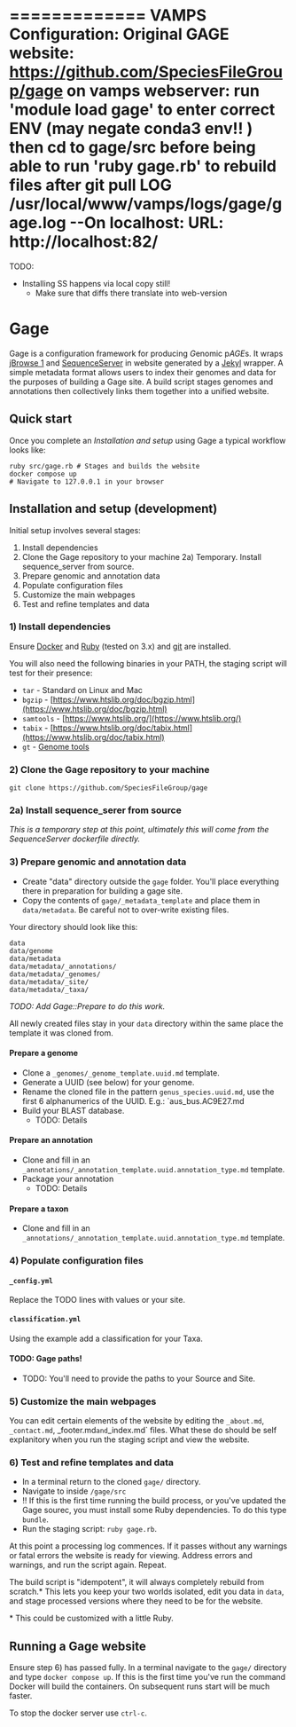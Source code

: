 =============
VAMPS Configuration:
  Original GAGE website: https://github.com/SpeciesFileGroup/gage
  on vamps webserver: 
  run 'module load gage' to enter correct ENV (may negate conda3 env!! )
  then cd to gage/src before being able to run 'ruby gage.rb' to rebuild files after git pull
  LOG  /usr/local/www/vamps/logs/gage/gage.log
  --On localhost:  URL: http://localhost:82/
============================================================================
TODO:
* Installing SS happens via local copy still! 
  * Make sure that diffs there translate into web-version

# Gage 

Gage is a configuration framework for producing *G*enomic p*AGE*s. It wraps [jBrowse 1](https://jbrowse.org/jbrowse1.html) and [SequenceServer](https://sequenceserver.com/) in website generated by a [Jekyl](https://jekyllrb.com/) wrapper. 
A simple metadata format allows users to index their genomes and data for the purposes of building a Gage site. A build script stages genomes and annotations then collectively links them together into a unified website.

## Quick start 

Once you complete an _Installation and setup_  using Gage a typical workflow looks like:

```
ruby src/gage.rb # Stages and builds the website
docker compose up
# Navigate to 127.0.0.1 in your browser
```

## Installation and setup (development)

Initial setup involves several stages:
1) Install dependencies
2) Clone the Gage repository to your machine
2a) Temporary.  Install sequence_server from source.
3) Prepare genomic and annotation data
4) Populate configuration files
5) Customize the main webpages
6) Test and refine templates and data

### 1) Install dependencies 

Ensure [Docker](https://www.docker.com/get-started/) and [Ruby](https://www.ruby-lang.org/en/documentation/installation/) (tested on 3.x) and [git]() are installed.

You will also need the following binaries in your PATH, the staging script will test for their presence:
* `tar` - Standard on Linux and Mac
* `bgzip` -  [https://www.htslib.org/doc/bgzip.html](https://www.htslib.org/doc/bgzip.html)
* `samtools` - [https://www.htslib.org/](https://www.htslib.org/)
* `tabix` - [https://www.htslib.org/doc/tabix.html](https://www.htslib.org/doc/tabix.html)
* `gt` - [Genome tools](http://genometools.org/pub/) 

### 2) Clone the Gage repository to your machine

`git clone https://github.com/SpeciesFileGroup/gage`

### 2a) Install sequence_serer from source

_This is a temporary step at this point, ultimately this will come from the SequenceServer dockerfile directly._

### 3) Prepare genomic and annotation data 

* Create "data" directory outside the `gage` folder. You'll place everything there in preparation for building a gage site. 
* Copy the contents of `gage/_metadata_template` and place them in `data/metadata`. Be careful not to over-write existing files.

Your directory should look like this:

```
data
data/genome
data/metadata
data/metadata/_annotations/
data/metadata/_genomes/
data/metadata/_site/
data/metadata/_taxa/
```

_TODO: Add Gage::Prepare to do this work._

All newly created files stay in your `data` directory within the same place the template it was cloned from.

#### Prepare a genome

* Clone a `_genomes/_genome_template.uuid.md` template. 
* Generate a UUID (see below) for your genome.
* Rename the cloned file in the pattern `genus_species.uuid.md`, use the first 6 alphanumerics of the UUID.  E.g.: `aus_bus.AC9E27.md
* Build your BLAST database. 
  * TODO: Details

#### Prepare an annotation

* Clone and fill in an `_annotations/_annotation_template.uuid.annotation_type.md` template.
* Package your annotation
  * TODO: Details

#### Prepare a taxon
* Clone and fill in an `_annotations/_annotation_template.uuid.annotation_type.md` template.

### 4) Populate configuration files 

#### `_config.yml`

Replace the TODO lines with values or your site.

#### `classification.yml`

Using the example add a classification for your Taxa.

#### TODO: Gage paths!
* TODO: You'll need to provide the paths to your Source and Site.

### 5) Customize the main webpages

You can edit certain elements of the website by editing the `_about.md`, `_contact.md`, _footer.md` and `_index.md` files.  What these do should be self explanitory when you run the staging script and view the website.

### 6) Test and refine templates and data

* In a terminal return to the cloned `gage/` directory.  
* Navigate to inside `/gage/src`     
* !! If this is the first time running the build process, or you've updated the Gage sourec, you must install some Ruby dependencies. To do this type `bundle`.
* Run the staging script: `ruby gage.rb`.

At this point a processing log commences. If it passes without any warnings or fatal errors the website is ready for viewing. Address errors and warnings, and run the script again. Repeat.

The build script is "idempotent", it will always completely rebuild from scratch.*  This lets you keep your two worlds isolated, edit you data in `data`, and stage processed versions where they need to be for the website.

\* This could be customized with a little Ruby. 

## Running a Gage website

Ensure step 6) has passed fully. In a terminal navigate to the `gage/` directory and type `docker compose up`. If this is the first time you've run the command Docker will build the containers. On subsequent runs start will be much faster.  

To stop the docker server use `ctrl-c`.



